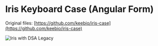 # Iris Keyboard Case (Angular Form)

Original files: [https://github.com/keebio/iris-case](https://github.com/keebio/iris-case)

![Iris with DSA Legacy](https://user-images.githubusercontent.com/20524/44852629-b7026d80-ac9e-11e8-9e39-9afb3f21e9ee.JPG)
